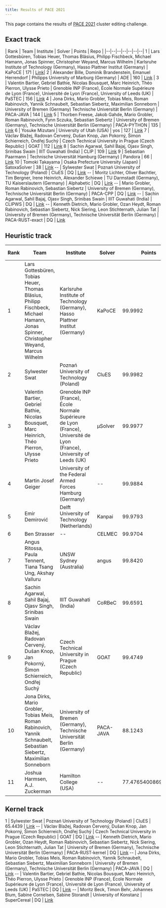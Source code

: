 ```yaml
---
title: Results of PACE 2021
---
```

This page contains the results of [PACE 2021](/2021/) cluster editing challenge.

## Exact track

| Rank |  Team | Institute | Solver | Points | Repo |
|--|--|--|--|--|--|--|
1 | Lars Gottesbüren, Tobias Heuer, Thomas Bläsius, Philipp Fischbeck, Michael Hamann, Jonas Spinner, Christopher Weyand, Marcus Wilhelm | Karlsruhe Institute of Technology (Germany), Hasso Plattner Institut (Germany) | KaPoCE | 171 | [Link](https://github.com/kittobi1992/cluster_editing)|
2 | Alexander Bille, Dominik Brandenstein, Emanuel Herrendorf | Philipps University of Marburg (Germany) | ADE | 160 | [Link](https://github.com/EmanuelHerrendorf/pace-2021) |
3 | Valentin Bartier, Gebriel Bathie, Nicolas Bousquet, Marc Heinrich, Théo Pierron, Ulysse Prieto | Grenoble INP (France), École Normale Supérieure de Lyon (France), Université de Lyon (France), University of Leeds (UK) | PaSTEC | 156 | [Link](https://github.com/valbart/pace-2021)
4 | Jona Dirks, Mario Grobler, Tobias Meis, Roman Rabinovich, Yannik Schnaubelt, Sebastian Siebertz, Maximilian Sonneborn | University of Bremen (Germany) Technische Universität Berlin (Germany) | PACA-JAVA | 144 | [Link](https://gitlab.informatik.uni-bremen.de/parametrisierte-algorithmen/java/pace-2021-paca-java)
5 | Thorben Freese, Jakob Gahde, Mario Grobler, Roman Rabinovich, Fynn Sczuka, Sebastian Siebertz | University of Bremen (Germany), Technische Universität Berlin (Germany) | PACA-PYTHON | 135 | [Link](https://gitlab.informatik.uni-bremen.de/parametrisierte-algorithmen/python/paca-python)
6 | Yosuke Mizutani | University of Utah (USA) | yos | 127 | [Link](https://github.com/mogproject/cluster-editing-2021)
7 | Václav Blažej, Radovan Červený, Dušan Knop, Jan Pokorný, Šimon Schierreich, Ondřej Suchý | Czech Technical University in Prague (Czech Republic) | GOAT | 112 | [Link](https://gitlab.fit.cvut.cz/pace-challenge/2021/goat/exact)
8 | Sachin Agarwal, Sahil Bajaj, Ojasv Singh, Srinibas Swain | IIIT Guwahati (India) | CLIP | 109 | [Link](https://github.com/sachin-4099/PACE_2021_Cluster_Editing)
9 | Sebastian Paarmann | Technische Universität Hamburg (Germany) | Pandora | 66 | [Link](https://github.com/spaarmann/cluster-editing)
10 | Tomoki Takayama | Osaka Prefecture University (Japan) | SatoxaSolver | 38 | [Link](https://github.com/workhouse-lab/pace-2021)
-- | Sylwester Swat | Poznań University of Technology (Poland) | CluES | DQ | [Link](https://github.com/swacisko/pace-2021)
-- | Moritz Lichter, Oliver Bachtler, Tim Bergner, Irene Heinrich, Alexander Schiewe | TU Darmstadt (Germany), TU Kaiserslautern (Germany) | Alphabetic | DQ | [Link](https://gitlab.rlp.net/aschiewe/alphabetic)
-- | Mario Grobler, Roman Rabinovich, Sebastian Siebertz | University of Bremen (Germany), Technische Universität Berlin (Germany) | PACA-CPP | DQ | [Link](https://gitlab.informatik.uni-bremen.de/parametrisierte-algorithmen/cc/pace-2021-paca-cpp)
-- | Sachin Agarwal, Sahil Bajaj, Ojasv Singh, Srinibas Swain | IIIT Guwahati (India) | CLIPWS | DQ | [Link](https://github.com/sachin-4099/PACE_2021_ClusterEditing)
-- | Kenneth Dietrich, Mario Grobler,  Ozan Heydt, Roman Rabinovich, Sebastian Siebertz, Nick Siering, Leon Stichternath, Julian Tat | University of Bremen (Germany), Technische Universität Berlin (Germany) | PACA-RUST-exact | DQ | [Link](https://gitlab.informatik.uni-bremen.de/parametrisierte-algorithmen/rust/ceperus/-/tree/v1.0.0)

## Heuristic track

| Rank |  Team | Institute | Solver | Points | git repo |
|--|--|--|--|--|--|
1 | Lars Gottesbüren, Tobias Heuer, Thomas Bläsius, Philipp Fischbeck, Michael Hamann, Jonas Spinner, Christopher Weyand, Marcus Wilhelm | Karlsruhe Institute of Technology (Germany), Hasso Plattner Institut (Germany) | KaPoCE | 99.9992 | [Link](https://github.com/kittobi1992/cluster_editing)|
2 | Sylwester Swat | Poznań University of Technology (Poland) | CluES | 99.9982 | [Link](https://github.com/swacisko/pace-2021)
3 | Valentin Bartier, Gebriel Bathie, Nicolas Bousquet, Marc Heinrich, Théo Pierron, Ulysse Prieto | Grenoble INP (France), École Normale Supérieure de Lyon (France), Université de Lyon (France), University of Leeds (UK) | μSolver | 99.9977 | [Link](https://github.com/valbart/pace-2021)
4 | Martin Josef Geiger | University of the Federal Armed Forces Hamburg (Germany) | -- | 99.9884 | [Link](https://doi.org/10.5281/zenodo.4891323)
5 | Emir Demirović | Delft University of Technology (Netherlands) | Kanpai | 99.9793 | [Link](https://bitbucket.org/EmirD/pace-2021/)
6 | Ben Strasser | -- | CELMEC | 99.9704 | [Link](https://github.com/ben-strasser/cluster-editing-pace2021)
7 | Angus Ritossa, Paula Tennent, Tiana Tsang Ung, Akshay Valluru | UNSW Sydney (Australia) | angus | 99.8420 | [Link](https://bitbucket.org/randomsampling/pace21/)
8 | Sachin Agarwal, Sahil Bajaj, Ojasv Singh, Srinibas Swain | IIIT Guwahati (India) | CoRBeC | 99.6591 | [Link](https://github.com/sahilbajaj82/PACE-2021-Cluster-Editing)
9 | Václav Blažej, Radovan Červený, Dušan Knop, Jan Pokorný, Šimon Schierreich, Ondřej Suchý | Czech Technical University in Prague (Czech Republic) | GOAT | 99.4749 | [Link](https://gitlab.fit.cvut.cz/pace-challenge/2021/goat/heuristic)
10 | Jona Dirks, Mario Grobler, Tobias Meis, Roman Rabinovich, Yannik Schnaubelt, Sebastian Siebertz, Maximilian Sonneborn | University of Bremen (Germany), Technische Universität Berlin (Germany) | PACA-JAVA | 88.1243 | [Link](https://gitlab.informatik.uni-bremen.de/parametrisierte-algorithmen/java/pace-2021-paca-java)
11 | Joshua Harmsen, A.J. Zuckerman | Hamilton College (USA) | -- | 77.47654008695335 | [Link](https://github.com/joshuaharmsen845/PACE-Challenge/tree/sol1)

## Kernel track

1 | Sylwester Swat | Poznań University of Technology (Poland) | CluES | 65.4439     | [Link](https://github.com/swacisko/pace-2021)
-- | Václav Blažej, Radovan Červený, Dušan Knop, Jan Pokorný, Šimon Schierreich, Ondřej Suchý | Czech Technical University in Prague (Czech Republic) | GOAT | DQ | [Link](https://gitlab.fit.cvut.cz/pace-challenge/2021/goat/exact)
-- | Kenneth Dietrich, Mario Grobler,  Ozan Heydt, Roman Rabinovich, Sebastian Siebertz, Nick Siering, Leon Stichternath, Julian Tat | University of Bremen (Germany), Technische Universität Berlin (Germany) | PACA-RUST-kernel | DQ | [Link](https://gitlab.informatik.uni-bremen.de/parametrisierte-algorithmen/rust/ceperus/-/tree/v2.0.0)
-- | Jona Dirks, Mario Grobler, Tobias Meis, Roman Rabinovich, Yannik Schnaubelt, Sebastian Siebertz, Maximilian Sonneborn | University of Bremen (Germany), Technische Universität Berlin (Germany) | PACA-JAVA | DQ | [Link](https://gitlab.informatik.uni-bremen.de/parametrisierte-algorithmen/java/pace-2021-paca-java)
-- | Valentin Bartier, Gebriel Bathie, Nicolas Bousquet, Marc Heinrich, Théo Pierron, Ulysse Prieto | Grenoble INP (France), École Normale Supérieure de Lyon (France), Université de Lyon (France), University of Leeds (UK) | PaSTEC | DQ | [Link]( https://framagit.org/theo_pierron/pace-2021)
-- | Moritz Beck, Timon Behr, Johannes Blum, Sabine Cornelsen, Sabine Storandt | University of Konstanz | SuperCereal | DQ | [Link](https://bitbucket.org/moritzbeck/supercereal/)

